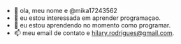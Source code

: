 - 👋 ola, meu nome e @mika17243562
- 👀 eu estou interessada em aprender programaçao.
- 🌱 eu estou aprendendo no momento como programar.
- 📫 meu email de contato e hilary.rodrigues@gmail.com.

<!---
mika17243562/mika17243562 is a ✨ special ✨ repository because its `README.md` (this file) appears on your GitHub profile.
You can click the Preview link to take a look at your changes.
--->
